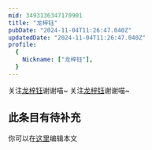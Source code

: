 ```yaml
---
mid: 3493136347170901
title: "龙梓钰"
pubDate: "2024-11-04T11:26:47.040Z"
updatedDate: "2024-11-04T11:26:47.040Z"
profile:
  {
    Nickname: ["龙梓钰"],
  }
---
```


关注[龙梓钰](https://space.bilibili.com/3493136347170901)谢谢喵~ 关注[龙梓钰](https://space.bilibili.com/3493136347170901)谢谢喵~

## 此条目有待补充
你可以在[这里](https://github.com/Yuhanawa/VTuber.ICU-Content/edit/master/v/龙梓钰/index.md)编辑本文
